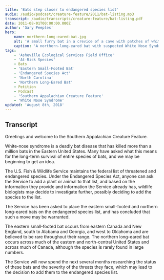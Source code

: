 ```yaml
---
title: 'Bats step closer to endangered species list'
audio: /audio/podcast/creature-feature/2011/bat-listing.mp3
transcript: /audio/transcripts/creature-feature/bat-listing.pdf
date: 2011-08-01T00:00:00.000Z
author: 'Gary Peeples'
hero:
    name: northern-long-eared-bat.jpg
    alt: 'A small furry bat in a crevice of a cave with patches of white fungus on its face and shoulder.'
    caption: 'A northern-long-eared bat with suspected White Nose Syndrome. <a href="https://flic.kr/p/re5BtW">Photo</a> by Steve Taylor, University of Illinois.'
tags:
    - 'Asheville Ecological Services Field Office'
    - 'At-Risk Species'
    - Bats
    - 'Eastern Small-Footed Bat'
    - 'Endangered Species Act'
    - 'North Carolina'
    - 'Northern Long-Eared Bat'
    - Petition
    - Podcast
    - 'Southern Appalachian Creature Feature'
    - 'White Nose Syndrome'
updated: 'August 8th, 2018'
---
```


## Transcript

Greetings and welcome to the Southern Appalachian Creature Feature.

White-nose syndrome is a deadly bat disease that has killed more than a million bats in the Eastern United States. Many have asked what this means for the long-term survival of entire species of bats, and we may be beginning to get an idea.

The U.S. Fish & Wildlife Service maintains the federal list of threatened and endangered species. Under the Endangered Species Act, anyone can ask the Service to add a plant or animal to that list, and based on the information they provide and information the Service already has, wildlife biologists may decide to investigate further, possibly deciding to add the species to the list.

The Service has been asked to place the eastern small-footed and northern long-eared bats on the endangered species list, and has concluded that such a move may be warranted.

The eastern small-footed bat occurs from eastern Canada and New England, south to Alabama and Georgia, and west to Oklahoma and are believed to be rare throughout their range. The northern long-eared bat occurs across much of the eastern and north-central United States and across much of Canada, although the species is rarely found in large numbers.

The Service will now spend the next several months researching the status of these bats and the severity of the threats they face, which may lead to the decision to add them to the endangered species list.